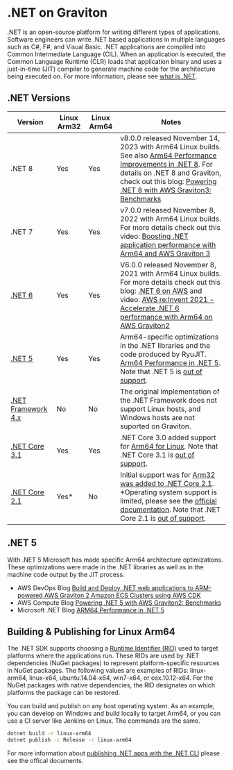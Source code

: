 # .NET on Graviton
.NET is an open-source platform for writing different types of applications. Software engineers can write .NET based applications in multiple languages such as C#, F#, and Visual Basic. .NET applications are compiled into Common Intermediate Language (CIL). When an application is executed, the Common Language Runtime (CLR) loads that application binary and uses a just-in-time (JIT) compiler to generate machine code for the architecture being executed on. For more information, please see [what is .NET](https://dotnet.microsoft.com/learn/dotnet/what-is-dotnet).


## .NET Versions

Version            | Linux Arm32   | Linux Arm64   | Notes
------------------|-----------|-----------|-------------
.NET 8 | Yes | Yes | v8.0.0 released November 14, 2023 with Arm64 Linux builds. See also [Arm64 Performance Improvements in .NET 8](https://devblogs.microsoft.com/dotnet/this-arm64-performance-in-dotnet-8/). For details on .NET 8 and Graviton, check out this blog: [Powering .NET 8 with AWS Graviton3: Benchmarks](https://aws.amazon.com/blogs/dotnet/powering-net-8-with-aws-graviton3-benchmarks/)
.NET 7 | Yes | Yes | v7.0.0 released November 8, 2022 with Arm64 Linux builds. For more details check out this video: [Boosting .NET application performance with Arm64 and AWS Graviton 3](https://www.youtube.com/watch?v=V4Lxs5TbaFk)
[.NET 6](https://dotnet.microsoft.com/download/dotnet/6.0) | Yes | Yes |  V6.0.0 released November 8, 2021 with Arm64 Linux builds. For more details check out this blog: [.NET 6 on AWS](https://aws.amazon.com/blogs/developer/net-6-on-aws/) and video: [AWS re:Invent 2021 - Accelerate .NET 6 performance with Arm64 on AWS Graviton2](https://www.youtube.com/watch?v=iMlyZI9NhFw)
[.NET 5](https://dotnet.microsoft.com/download/dotnet/5.0) | Yes | Yes | Arm64-specific optimizations in the .NET libraries and the code produced by RyuJIT. [Arm64 Performance in .NET 5](https://devblogs.microsoft.com/dotnet/arm64-performance-in-net-5/). Note that .NET 5 is [out of support](https://dotnet.microsoft.com/en-us/platform/support/policy/dotnet-core#lifecycle). 
[.NET Framework 4.x](https://dotnet.microsoft.com/learn/dotnet/what-is-dotnet-framework) | No | No | The original implementation of the .NET Framework does not support Linux hosts, and Windows hosts are not suported on Graviton. 
[.NET Core 3.1](https://dotnet.microsoft.com/download/dotnet/3.1) | Yes | Yes | .NET Core 3.0 added support for [Arm64 for Linux](https://docs.microsoft.com/en-us/dotnet/core/whats-new/dotnet-core-3-0#linux-improvements). Note that .NET Core 3.1 is [out of support](https://dotnet.microsoft.com/en-us/platform/support/policy/dotnet-core#lifecycle).
[.NET Core 2.1](https://dotnet.microsoft.com/download/dotnet/2.1) | Yes* | No | Initial support was for [Arm32 was added to .NET Core 2.1](https://github.com/dotnet/announcements/issues/82). *Operating system support is limited, please see the [official documentation](https://github.com/dotnet/core/blob/main/release-notes/2.1/2.1-supported-os.md). Note that .NET Core 2.1 is [out of support](https://dotnet.microsoft.com/en-us/platform/support/policy/dotnet-core#lifecycle).


## .NET 5
With .NET 5 Microsoft has made specific Arm64 architecture optimizations. These optimizations were made in the .NET libraries as well as in the machine code output by the JIT process.

 * AWS DevOps Blog [Build and Deploy .NET web applications to ARM-powered AWS Graviton 2 Amazon ECS Clusters using AWS CDK](https://aws.amazon.com/blogs/devops/build-and-deploy-net-web-applications-to-arm-powered-aws-graviton-2-amazon-ecs-clusters-using-aws-cdk/)
 * AWS Compute Blog [Powering .NET 5 with AWS Graviton2: Benchmarks](https://aws.amazon.com/blogs/compute/powering-net-5-with-aws-graviton2-benchmark-results/) 
 * Microsoft .NET Blog [ARM64 Performance in .NET 5](https://devblogs.microsoft.com/dotnet/arm64-performance-in-net-5/)


## Building & Publishing for Linux Arm64
The .NET SDK supports choosing a [Runtime Identifier (RID)](https://docs.microsoft.com/en-us/dotnet/core/rid-catalog) used to target platforms where the applications run. These RIDs are used by .NET dependencies (NuGet packages) to represent platform-specific resources in NuGet packages. The following values are examples of RIDs: linux-arm64, linux-x64, ubuntu.14.04-x64, win7-x64, or osx.10.12-x64. For the NuGet packages with native dependencies, the RID designates on which platforms the package can be restored.

You can build and publish on any host operating system. As an example, you can develop on Windows and build locally to target Arm64, or you can use a CI server like Jenkins on Linux. The commands are the same.

```bash
dotnet build -r linux-arm64
dotnet publish -c Release -r linux-arm64
```

For more information about [publishing .NET apps with the .NET CLI](https://docs.microsoft.com/en-us/dotnet/core/deploying/deploy-with-cli) please see the offical documents.
